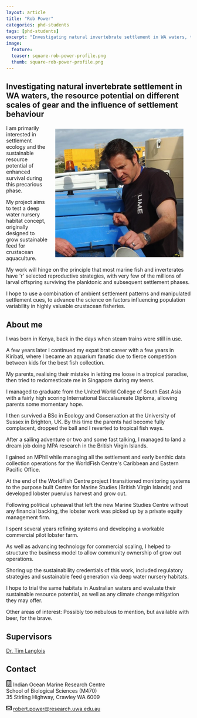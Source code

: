```yaml
---
layout: article
title: "Rob Power"
categories: phd-students
tags: [phd-students]
excerpt: "Investigating natural invertebrate settlement in WA waters, the resource potential on different scales of gear and the influence of settlement behaviour"
image:
  feature: 
  teaser: square-rob-power-profile.png
  thumb: square-rob-power-profile.png
---
```


## Investigating natural invertebrate settlement in WA waters, the resource potential on different scales of gear and the influence of settlement behaviour
<img src='/images/square-rob-power-profile.png' align='right' width="350" hspace="20" vspace="10">
I am primarily interested in settlement ecology and the sustainable resource potential of enhanced survival during this precarious phase.

My project aims to test a deep water nursery habitat concept, originally designed to grow sustainable feed for crustacean aquaculture.

My work will hinge on the principle that most marine fish and inverterates have 'r' selected reproductive strategies, with very few of the millions of larval offspring surviving the planktonic and subsequent settlement phases.

I hope to use a combination of ambient settlement patterns and manipulated settlement cues, to advance the science on factors influencing population variability in highly valuable crustacean fisheries.

## About me
I was born in Kenya, back in the days when steam trains were still in use.

A few years later I continued my expat brat career with a few years in Kiribati, where I became an aquarium fanatic due to fierce competition between kids for the best fish collection.

My parents, realising their mistake in letting me loose in a tropical paradise, then tried to redomesticate me in Singapore during my teens. 

I managed to graduate from the United World College of South East Asia with a fairly high scoring International Baccalaureate Diploma, allowing parents some momentary hope.

I then survived a BSc in Ecology and Conservation at the University of Sussex in Brighton, UK. By this time the parents had become fully complacent, dropped the ball and I reverted to tropical fish ways.

After a sailing adventure or two and some fast talking, I managed to land a dream job doing MPA research in the British Virgin Islands.

I gained an MPhil while managing all the settlement and early benthic data collection operations for the WorldFish Centre's Caribbean and Eastern Pacific Office. 

At the end of the WorldFish Centre project I transitioned monitoring systems to the purpose built Centre for Marine Studies (British Virgin Islands) and developed lobster puerulus harvest and grow out.

Following political upheaval that left the new Marine Studies Centre without any financial backing, the lobster work was picked up by a private equity management firm.

I spent several years refining systems and developing a workable commercial pilot lobster farm.

As well as advancing technology for commercial scaling, I helped to structure the business model to allow community ownership of grow out operations. 

Shoring up the sustainability credentials of this work, included regulatory strategies and sustainable feed generation via deep water nursery habitats.

I hope to trial the same habitats in Australian waters and evaluate their sustainable resource potential, as well as any climate change mitigation they may offer.

Other areas of interest: Possibly too nebulous to mention, but available with beer, for the brave.


## Supervisors
[Dr. Tim Langlois](https://uwamegfisheries.github.io/researchers/tim-langlois/ "Tim Langlois")

## Contact
<img src='/images/icons/building-regular.svg' width="15px"> Indian Ocean Marine Research Centre <br>
School of Biological Sciences (M470)<br>
35 Stirling Highway, Crawley WA 6009</p>

<img src='/images/icons/envelope-regular.svg' width="15px"> <a href="mailto:robert.power@research.uwa.edu.au">robert.power@research.uwa.edu.au</a><br>
